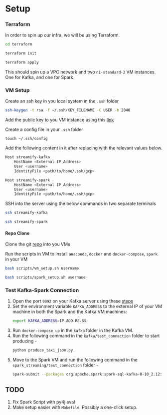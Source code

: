 # Setup

### Terraform

In order to spin up our infra, we will be using Terraform.

```bash
cd terraform
```

```bash
terraform init
```

```bash
terraform apply
```

This should spin up a VPC network and two `n1-standard-2` VM instances. One for Kafka, and one for Spark.

### VM Setup

Create an ssh key in you local system in the `.ssh` folder

```bash
ssh-keygen -t rsa -f ~/.ssh/KEY_FILENAME -C USER -b 2048
```

Add the public key to you VM instance using this [link](https://cloud.google.com/compute/docs/connect/add-ssh-keys)

Create a config file in your `.ssh` folder

```
touch ~/.ssh/config
```

Add the following content in it after replacing with the relevant values below.

```bash
Host streamify-kafka
    HostName <External IP Address>
    User <username>
    IdentityFile <path/to/home/.ssh/gcp>

Host streamify-spark
    HostName <External IP Address>
    User <username>
    IdentityFile <path/to/home/.ssh/gcp>
```

SSH into the server using the below commands in two separate terminals

```bash
ssh streamify-kafka
```

```bash
ssh streamify-spark
```

#### Repo Clone

Clone the git [repo](https://github.com/ankurchavda/streamify) into you VMs

Run the scripts in VM to install `anaconda`, `docker` and `docker-compose`, `spark` in your VM

```bash
bash scripts/vm_setup.sh username
```

```bash
bash scripts/spark_setup.sh username
```

### Test Kafka-Spark Connection

1. Open the port `9092` on your Kafka server using these [steps](https://stackoverflow.com/a/21068402)
2. Set the environment variable `KAFKA_ADDRESS` to the external IP of your VM machine in both the Spark and the Kafka VM machines:
   ```bash
   export KAFKA_ADDRESS=IP.ADD.RE.SS
   ```
3. Run `docker-compose up` in the `kafka` folder in the Kafka VM.
4. Run the following command in the `kafka/test_connection` folder to start producing -
   ```bash
   python produce_taxi_json.py
   ```
5. Move to the Spark VM and run the following command in the `spark_streaming/test_connection` folder -
   ```bash
   spark-submit --packages org.apache.spark:spark-sql-kafka-0-10_2.12:3.0.3 stream_taxi_json.py
   ```

## TODO

1. Fix Spark Script with py4j eval
2. Make setup easier with `Makefile`. Possibly a one-click setup.
